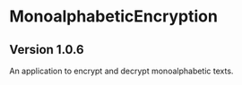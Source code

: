 # MonoalphabeticEncryption
## Version 1.0.6

An application to encrypt and decrypt monoalphabetic texts. 